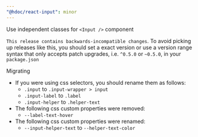 ```yaml
---
"@hdoc/react-input": minor
---
```


Use independent classes for `<Input />` component

`This release contains backwards-incompatible changes`. To avoid picking up
releases like this, you should set a exact version or use a version range syntax
that only accepts patch upgrades, i.e. `^0.5.0` or `~0.5.0`, in your
`package.json`

Migrating

- If you were using css selectors, you should rename them as follows:
  - `.input` to `.input-wrapper > input`
  - `.input-label` to `.label`
  - `.input-helper` to `.helper-text`
- The following css custom properties were removed:
  - `--label-text-hover`
- The following css custom properties were renamed:
  - `--input-helper-text` to `--helper-text-color`

